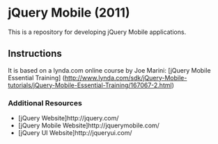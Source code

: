 jQuery Mobile (2011)
====================
This is a repository for developing jQuery Mobile applications. 

## Instructions
It is based on a lynda.com online course by Joe Marini: [jQuery Mobile Essential Training] (http://www.lynda.com/sdk/jQuery-Mobile-tutorials/jQuery-Mobile-Essential-Training/167067-2.html) 

### Additional Resources
<ul>
<li>[jQuery Website]http://jquery.com/</li>
<li>[jQuery Mobile Website]http://jquerymobile.com/</li>
<li>[jQuery UI Website]http://jqueryui.com/</li>
</ul>
